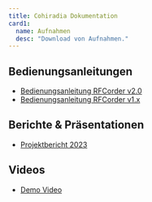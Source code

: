 ```yaml
---
title: Cohiradia Dokumentation
card1:
  name: Aufnahmen
  desc: "Download von Aufnahmen."
---
```

## Bedienungsanleitungen
* [Bedienungsanleitung RFCorder v2.0](https://cohiradia.radiomuseum.org/download/docs/RFcorder_v2_Bedienungsanleitung.pdf)
* [Bedienungsanleitung RFCorder v1.x](https://cohiradia.radiomuseum.org/download/docs/COHIRADIA_Bedienungsanleitung_V3.pdf)

## Berichte & Präsentationen
* [Projektbericht 2023](https://cohiradia.radiomuseum.org/download/docs/Documentation/COHIRADIA_Report2023_dt.pdf)

## Videos
* [Demo Video](https://cohiradia.radiomuseum.org/download/docs/COHIRADIA_Demovideo_v1.mp4)
